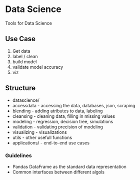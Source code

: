 
# Data Science

Tools for Data Science

## Use Case

1. Get data
1. label / clean
1. build model
1. validate model accuracy
1. viz


## Structure

- datascience/
-   accessdata - accessing the data, databases, json, scraping
-   blending - adding atributes to data, labeling
-   cleansing - cleaning data, filling in missing values 
-   modeling - regression, decision tree, simulations
-   validation - validating precision of modeling
-   visualizing - visualizations
-   utils - other usefull functions
- applications/ - end-to-end use cases


### Guidelines

- Pandas DataFrame as the standard data representation
- Common interfaces between different algols
